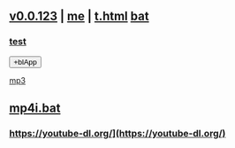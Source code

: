 ## [v0.0.123](https://github.com/littleflute/bat/edit/master/README.md) | [me](https://littleflute.github.io/bat/) | [t.html](t.html) [bat](bat)
### [test](test)

<div id = "id_div_4_plx">
  <button id = "id_btn_4_blApp">+blApp</button> 
</div> 

<script src="https://www.w3schools.com/lib/w3.js"></script>
<script src="https://littleflute.github.io/JavaScript/blclass.js" ></script>
<script src="https://littleflute.github.io/JavaScript/blApp.js"></script>
<script src="blAppPlx.js"></script>

[mp3](mp3)
## [mp4i.bat](bat/mp4index/mp4i.bat)
### https://youtube-dl.org/](https://youtube-dl.org/)
